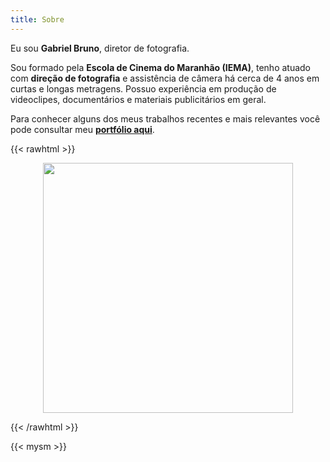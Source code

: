 ```yaml
---
title: Sobre
---
```


Eu sou **Gabriel Bruno**, diretor de fotografia.

Sou formado pela **Escola de Cinema do Maranhão (IEMA)**, tenho atuado com **direção de fotografia** e assistência de câmera há cerca de 4 anos em curtas e longas metragens. Possuo experiência em produção de videoclipes, documentários e materiais publicitários em geral.

Para conhecer alguns dos meus trabalhos recentes e mais relevantes você pode consultar meu [**portfólio aqui**](/#portfolio).

{{< rawhtml >}}

<p align="center">
<img src="images/profile2.jpg" width="400">
</p>

{{< /rawhtml >}}

{{< mysm >}}